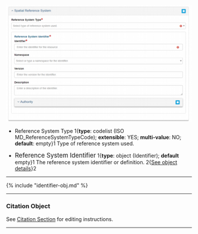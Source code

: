 ![Spatial Reference System Edit Window](/assets/reference/edit-objects/metadata/spatial/referenceSystem-panel.png)

* <span class="md-element">Reference System Type</span> <i class="fa fa-asterisk required" title="Required"></i> 1{**type**: codelist (ISO MD_ReferenceSystemTypeCode); **extensible**: YES; **multi-value**: NO; **default**: empty}1   Type of reference system used.  

* <span class="md-panel" style="font-size: larger">Reference System Identifier</span> <i class="fa fa-asterisk required" title="Required"></i> 1{**type**: object (<span class="md-panel">Identifier</span>); **default** empty}1  The reference system identifier or definition.  2{[See object details](#identifier-object)}2 

---

{% include "identifier-obj.md" %}

---

### Citation Object

See [Citation Section](../../../citation/citation-section.md) for editing instructions.

---
